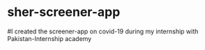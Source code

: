 # sher-screener-app

#I created the screener-app on covid-19 during my internship with Pakistan-Internship academy
